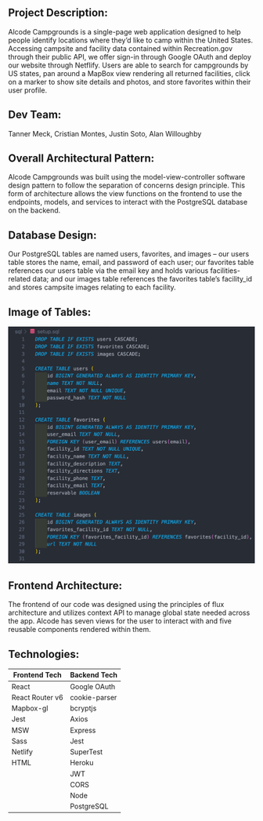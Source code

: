 ## Project Description:

Alcode Campgrounds is a single-page web application designed to help people identify locations where they’d like to camp within the United States. Accessing campsite and facility data contained within Recreation.gov through their public API, we offer sign-in through Google OAuth and deploy our website through Netflify. Users are able to search for campgrounds by US states, pan around a MapBox view rendering all returned facilities, click on a marker to show site details and photos, and store favorites within their user profile.

## Dev Team:

Tanner Meck, Cristian Montes, Justin Soto, Alan Willoughby

## Overall Architectural Pattern:

Alcode Campgrounds was built using the model-view-controller software design pattern to follow the separation of concerns design principle. This form of architecture allows the view functions on the frontend to use the endpoints, models, and services to interact with the PostgreSQL database on the backend.

## Database Design:

Our PostgreSQL tables are named users, favorites, and images – our users table stores the name, email, and password of each user; our favorites table references our users table via the email key and holds various facilities-related data; and our images table references the favorites table’s facility_id and stores campsite images relating to each facility.

## Image of Tables:

![Alcode Tables](src/images/Alcode_Tables.png)

## Frontend Architecture:

The frontend of our code was designed using the principles of flux architecture and utilizes context API to manage global state needed across the app. Alcode has seven views for the user to interact with and five reusable components rendered within them.

## Technologies:

| Frontend Tech   | Backend Tech  |
| --------------- | ------------- |
| React           | Google OAuth  |
| React Router v6 | cookie-parser |
| Mapbox-gl       | bcryptjs      |
| Jest            | Axios         |
| MSW             | Express       |
| Sass            | Jest          |
| Netlify         | SuperTest     |
| HTML            | Heroku        |
|                 | JWT           |
|                 | CORS          |
|                 | Node          |
|                 | PostgreSQL    |
